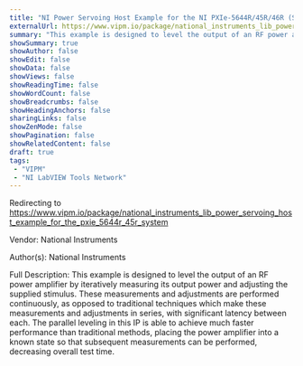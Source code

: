 ```yaml
---
title: "NI Power Servoing Host Example for the NI PXIe-5644R/45R/46R (System)"
externalUrl: https://www.vipm.io/package/national_instruments_lib_power_servoing_host_example_for_the_pxie_5644r_45r_system
summary: "This example is designed to level the output of an RF power amplifier by iteratively measuring its output power and adjusting the supplied stimulus."
showSummary: true
showAuthor: false
showEdit: false
showData: false
showViews: false
showReadingTime: false
showWordCount: false
showBreadcrumbs: false
showHeadingAnchors: false
sharingLinks: false
showZenMode: false
showPagination: false
showRelatedContent: false
draft: true
tags:
 - "VIPM"
 - "NI LabVIEW Tools Network"
---
```


Redirecting to https://www.vipm.io/package/national_instruments_lib_power_servoing_host_example_for_the_pxie_5644r_45r_system

Vendor: National Instruments

Author(s): National Instruments
 
Full Description:
This example is designed to level the output of an RF power amplifier by iteratively measuring its output power and adjusting the supplied stimulus. These measurements and adjustments are performed continuously, as opposed to traditional techniques which make these measurements and adjustments in series, with significant latency between each. The parallel leveling in this IP is able to achieve much faster performance than traditional methods, placing the power amplifier into a known state so that subsequent measurements can be performed, decreasing overall test time.